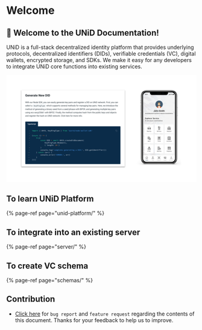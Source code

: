# Welcome

## 🌟 Welcome to the UNiD Documentation!

UNiD is a full-stack decentralized identity platform that provides underlying protocols, decentralized identifiers \(DIDs\), verifiable credentials \(VC\), digital wallets, encrypted storage, and SDKs. We make it easy for any developers to integrate UNiD core functions into existing services.

![](.gitbook/assets/unid-tisasaito-12svg.svg)

## To learn UNiD Platform

{% page-ref page="unid-platform/" %}

## To integrate into an existing server

{% page-ref page="server/" %}

## To create VC schema

{% page-ref page="schemas/" %}

## Contribution

* [Click here](https://github.com/getunid/unid-docs/issues/new/choose) for `bug report` and `feature request` regarding the contents of this document. Thanks for your feedback to help us to improve.

